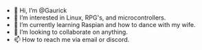 - 👋 Hi, I’m @Gaurick
- 👀 I’m interested in Linux, RPG's, and microcontrollers.
- 🌱 I’m currently learning Raspian and how to dance with my wife.
- 💞️ I’m looking to collaborate on anything.
- 📫 How to reach me via email or discord.

<!---
Gaurick/Gaurick is a ✨ special ✨ repository because its `README.md` (this file) appears on your GitHub profile.
You can click the Preview link to take a look at your changes.
--->
